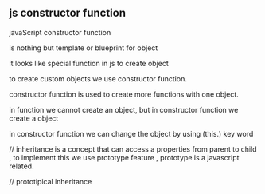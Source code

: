 ## js constructor function

javaScript constructor function

is nothing but template or blueprint for object

it looks like special function in js to create object

to create custom objects we use constructor function.

constructor function is used to create more functions with one object.

in function we cannot create an object, but in constructor function we create a object 

in constructor function we can change the object by using (this.) key word 

// inheritance is a concept that can access a properties from parent to child , to implement this we use prototype feature , prototype is a javascript related.

// prototipical inheritance 
